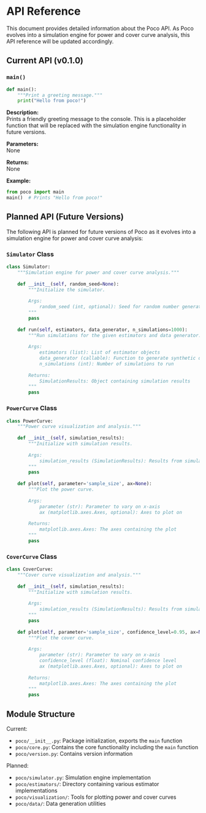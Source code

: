 # API Reference

This document provides detailed information about the Poco API. As Poco evolves into a simulation engine for power and cover curve analysis, this API reference will be updated accordingly.

## Current API (v0.1.0)

### `main()`

```python
def main():
    """Print a greeting message."""
    print("Hello from poco!")
```

**Description:**  
Prints a friendly greeting message to the console. This is a placeholder function that will be replaced with the simulation engine functionality in future versions.

**Parameters:**  
None

**Returns:**  
None

**Example:**
```python
from poco import main
main()  # Prints "Hello from poco!"
```

## Planned API (Future Versions)

The following API is planned for future versions of Poco as it evolves into a simulation engine for power and cover curve analysis:

### `Simulator` Class

```python
class Simulator:
    """Simulation engine for power and cover curve analysis."""
    
    def __init__(self, random_seed=None):
        """Initialize the simulator.
        
        Args:
            random_seed (int, optional): Seed for random number generation
        """
        pass
        
    def run(self, estimators, data_generator, n_simulations=1000):
        """Run simulations for the given estimators and data generator.
        
        Args:
            estimators (list): List of estimator objects
            data_generator (callable): Function to generate synthetic data
            n_simulations (int): Number of simulations to run
            
        Returns:
            SimulationResults: Object containing simulation results
        """
        pass
```

### `PowerCurve` Class

```python
class PowerCurve:
    """Power curve visualization and analysis."""
    
    def __init__(self, simulation_results):
        """Initialize with simulation results.
        
        Args:
            simulation_results (SimulationResults): Results from simulation
        """
        pass
        
    def plot(self, parameter='sample_size', ax=None):
        """Plot the power curve.
        
        Args:
            parameter (str): Parameter to vary on x-axis
            ax (matplotlib.axes.Axes, optional): Axes to plot on
            
        Returns:
            matplotlib.axes.Axes: The axes containing the plot
        """
        pass
```

### `CoverCurve` Class

```python
class CoverCurve:
    """Cover curve visualization and analysis."""
    
    def __init__(self, simulation_results):
        """Initialize with simulation results.
        
        Args:
            simulation_results (SimulationResults): Results from simulation
        """
        pass
        
    def plot(self, parameter='sample_size', confidence_level=0.95, ax=None):
        """Plot the cover curve.
        
        Args:
            parameter (str): Parameter to vary on x-axis
            confidence_level (float): Nominal confidence level
            ax (matplotlib.axes.Axes, optional): Axes to plot on
            
        Returns:
            matplotlib.axes.Axes: The axes containing the plot
        """
        pass
```

## Module Structure

Current:
- `poco/__init__.py`: Package initialization, exports the `main` function
- `poco/core.py`: Contains the core functionality including the `main` function
- `poco/version.py`: Contains version information

Planned:
- `poco/simulator.py`: Simulation engine implementation
- `poco/estimators/`: Directory containing various estimator implementations
- `poco/visualization/`: Tools for plotting power and cover curves
- `poco/data/`: Data generation utilities